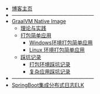 * [博客主页](/)
* ————————————————
* [GraalVM Native Image](native-image/)
  * [理论与实践](native-image/theory-practice.md)
  * [打包简单应用](native-image/native-image-windows.md)
    * [Windows环境打包简单应用](native-image/native-image-windows.md)
    * [ Linux 环境打包简单应用](native-image/native-image-linux.md)
  * [踩坑记录](native-image/environment-treading-pit-log.md)
    * [打包环境踩坑记录](native-image/environment-treading-pit-log.md)
    * [复杂应用踩坑记录](native-image/treading-pit-log.md)
* ————————————————
* [SpringBoot集成分布式日志ELK](easyj/easyj-integrate-elk.md)
